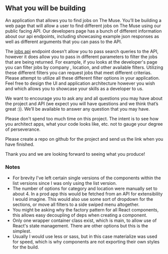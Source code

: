 ## What you will be building

An application that allows you to find jobs on The Muse. You’ll be building a web page that will allow a user to find different jobs on The Muse using our public facing API. Our developers page has a bunch of different information about our api endpoints, including show­casing example json responses as well as different arguments that you can pass to the API.

The [jobs api](https://www.themuse.com/developers/api/v2#jobs-endpoint) endpoint doesn’t allow you to pass search queries to the API, however it does allow you to pass in different parameters to filter the jobs that are being returned. For example, if you looks at the developer's page you can filter jobs by company , location, and other available filters. Utilizing these different filters you can request jobs that meet different criterias. Please attempt to utilize all these different filter options in your application. Feel free to design the UI and application architecture however you wish and which allows you to showcase your skills as a developer to us.

We want to encourage you to ask any and all questions you may have about the project and API (we expect you will have questions and we think that’s great :)). We’ll be available to answer any question that you may have.

Please don't spend too much time on this project. The intent is to see how you architect apps, what your code looks like, etc. not to gauge your degree of perseverance.

Please create a repo on github for the project and send us the link when you have finished.

Thank you and we are looking forward to seeing what you produce!

### Notes
 * For brevity I've left  certain single versions of the components within the list versions since I was only using the list version.
 * The number of options for category and location were manually set to about 4. In a prod app this would be fetched from an API for extensibility I would imagine. This would also use some sort of dropdown for the sections, or move all filters to a side swiped menu altogether.
 * You might be asking why the factory pattern for all React components, this allows easy decoupling of deps when creating a component.
 * Only one wrapper container class exist, which is main, to allow use of React's state management. There are other options but this is the simplest.
 * Usually I would use less or sass, but in this case materialize was used for
 speed, which is why components are not exporting their own styles for the build.
